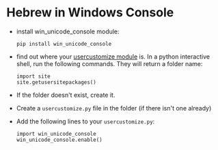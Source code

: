 # Hebrew in Windows Console

* install win_unicode_console module:

      pip install win_unicode_console

* find out where your [usercustomize module](<https://docs.python.org/3/tutorial/appendix.html#the-customization-modules>) is. In a python interactive shell, run the following commands. They will return a folder name:

      import site
      site.getusersitepackages()
      
* If the folder doesn't exist, create it. 

* Create a `usercustomize.py` file in the folder (if there isn't one already)

* Add the following lines to your `usercustomize.py`:

      import win_unicode_console
      win_unicode_console.enable()

